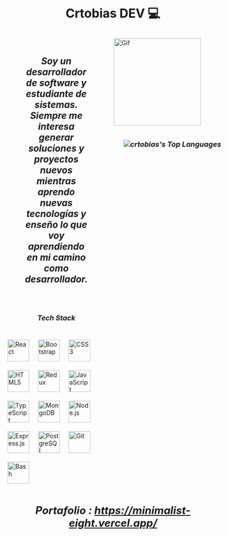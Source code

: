 <h1 align="center">Crtobias DEV 💻</h1>


  
<div style="display: flex; justify-content: space-around;">
    
<div style="display: flex; flex-direction: column;">

<div style="max-width: 50vw; font-size: 1.3rem; font-style: italic; font-weight: bold; text-aling:center; margin:50px;"  align="center" > Soy un desarrollador de software y estudiante de sistemas. Siempre me interesa generar soluciones y proyectos nuevos mientras aprendo nuevas tecnologías y enseño lo que voy aprendiendo en mi camino como desarrollador.</div><p style=" font-style: italic; font-weight: bold; font-size: 1rem;" align="center" >Tech Stack</p>

<a href="https://reactjs.org/" target="_blank"><img style="margin: 10px" src="https://profilinator.rishav.dev/skills-assets/react-original-wordmark.svg" alt="React" height="50" /></a><a href="https://getbootstrap.com/docs/3.4/javascript/" target="_blank"><img style="margin: 10px" src="https://profilinator.rishav.dev/skills-assets/bootstrap-plain.svg" alt="Bootstrap" height="50" /></a><a href="https://www.w3schools.com/css/" target="_blank"><img style="margin: 10px" src="https://profilinator.rishav.dev/skills-assets/css3-original-wordmark.svg" alt="CSS3" height="50" /></a><a href="https://en.wikipedia.org/wiki/HTML5" target="_blank"><img style="margin: 10px" src="https://profilinator.rishav.dev/skills-assets/html5-original-wordmark.svg" alt="HTML5" height="50" /></a><a href="https://redux.js.org/" target="_blank"><img style="margin: 10px" src="https://profilinator.rishav.dev/skills-assets/redux-original.svg" alt="Redux" height="50" /></a><a href="https://www.javascript.com/" target="_blank"><img style="margin: 10px" src="https://profilinator.rishav.dev/skills-assets/javascript-original.svg" alt="JavaScript" height="50" /></a><a href="https://www.typescriptlang.org/" target="_blank"><img style="margin: 10px" src="https://profilinator.rishav.dev/skills-assets/typescript-original.svg" alt="TypeScript" height="50" /></a><a href="https://www.mongodb.com/" target="_blank"><img style="margin: 10px" src="https://profilinator.rishav.dev/skills-assets/mongodb-original-wordmark.svg" alt="MongoDB" height="50" /></a><a href="https://nodejs.org/" target="_blank"><img style="margin: 10px" src="https://profilinator.rishav.dev/skills-assets/nodejs-original-wordmark.svg" alt="Node.js" height="50" /></a><a href="https://expressjs.com/" target="_blank"><img style="margin: 10px" src="https://profilinator.rishav.dev/skills-assets/express-original-wordmark.svg" alt="Express.js" height="50" /></a><a href="https://www.postgresql.org/" target="_blank"><img style="margin: 10px" src="https://profilinator.rishav.dev/skills-assets/postgresql-original-wordmark.svg" alt="PostgreSQL" height="50" /></a><a href="https://github.com/" target="_blank"><img style="margin: 10px" src="https://profilinator.rishav.dev/skills-assets/git-scm-icon.svg" alt="Git" height="50" /></a><a href="https://www.gnu.org/software/bash/" target="_blank"><img style="margin: 10px" src="https://profilinator.rishav.dev/skills-assets/gnu_bash-icon.svg" alt="Bash" height="50" /></a>  



</div>


<div style="display: flex; flex-direction: column; min-width:30vw">
<a href="https://reactjs.org/" target="_blank"><img style="margin: 10px" src="https://i.pinimg.com/originals/34/48/36/3448362645ee45bb499624196c788f30.gif" alt="Gif" height="200" /></a>  

 ### *<div align="center">  ![crtobias's Top Languages](https://github-readme-stats.vercel.app/api/top-langs/?username=crtobias&theme=dark&show_icons=true&hide_border=false&layout=compact)  </div>*  
</div>


</div>









 ### *<div align="center" style="max-width: 100vw; font-size: 1.5rem; font-style: italic; font-weight: bold; text-aling:center;" > Portafolio : https://minimalist-eight.vercel.app/ </div>*  

